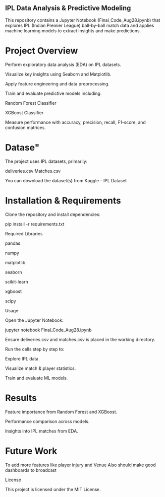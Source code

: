 ## IPL Data Analysis & Predictive Modeling

This repository contains a Jupyter Notebook (Final_Code_Aug28.ipynb) that explores IPL (Indian Premier League) ball-by-ball match data and applies machine learning models to extract insights and make predictions.

# Project Overview

Perform exploratory data analysis (EDA) on IPL datasets.

Visualize key insights using Seaborn and Matplotlib.

Apply feature engineering and data preprocessing.

Train and evaluate predictive models including:

Random Forest Classifier

XGBoost Classifier

Measure performance with accuracy, precision, recall, F1-score, and confusion matrices.

# Datase"

The project uses IPL datasets, primarily:

deliveries.csv
Matches.csv 

You can download the dataset(s) from Kaggle – IPL Dataset


# Installation & Requirements

Clone the repository and install dependencies:

pip install -r requirements.txt

Required Libraries

pandas

numpy

matplotlib

seaborn

scikit-learn

xgboost

scipy

 Usage

Open the Jupyter Notebook:

jupyter notebook Final_Code_Aug28.ipynb


Ensure deliveries.csv and matches.csv is placed in the working directory.

Run the cells step by step to:

Explore IPL data.

Visualize match & player statistics.

Train and evaluate ML models.

# Results

Feature importance from Random Forest and XGBoost.

Performance comparison across models.

Insights into IPL matches from EDA.

# Future Work

To add more features like player injury and Venue
Also should make good dashboards to broadcast
 
License

This project is licensed under the MIT License.

